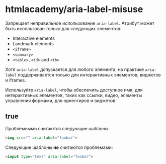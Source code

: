 # htmlacademy/aria-label-misuse

Запрещает неправильное использование `aria-label`. Атрибут может быть использован только для следующих элементов:

- Interactive elements
- Landmark elements
- `<iframe>`
- `<summary>`
- `<table>`, `<td>` and `<th>`

Хотя `aria-label` допускается для любого элемента, на практике `aria-label` поддерживается только для интерактивных элементов, виджетов и iframes.

Используйте `aria-label`, чтобы обеспечить доступное имя, для интерактивных элементов, таких как ссылки, видео, элементы управления формами, для ориентиров и виджетов.

## true

Проблемными считаются следующие шаблоны:
```html
<img src="" aria-label="foobar">
```

Следующие шаблоны **не** считаются проблемами:
```html
<input type="text" aria-label="foobar">
```

